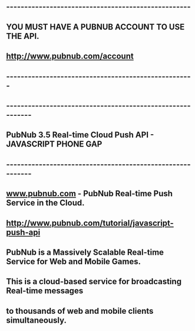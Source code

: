 ## ---------------------------------------------------
##
## YOU MUST HAVE A PUBNUB ACCOUNT TO USE THE API.
## http://www.pubnub.com/account
##
##
## ----------------------------------------------------

## ----------------------------------------------------------
## PubNub 3.5 Real-time Cloud Push API - JAVASCRIPT PHONE GAP
## ----------------------------------------------------------
##
## www.pubnub.com - PubNub Real-time Push Service in the Cloud. 
## http://www.pubnub.com/tutorial/javascript-push-api
##
## PubNub is a Massively Scalable Real-time Service for Web and Mobile Games.
## This is a cloud-based service for broadcasting Real-time messages
## to thousands of web and mobile clients simultaneously.

<!-- ============================= -->
<!-- INCLUDE SCRIPT PREFERED STYLE -->
<!-- ============================= -->
<script src=pubnub.min.js></script>
<script>(function(){
    // ----------------------------------
    // PUBNUB
    // ----------------------------------
    var pubnub = PUBNUB({
        publish_key   : 'demo',
        subscribe_key : 'demo',
        ssl           : false,
        origin        : 'pubsub.pubnub.com'
    });

    // ----------------------------------
    // LISTEN FOR MESSAGES
    // ----------------------------------
    pubnub.subscribe({
        channel  : 'test',
        callback : function(message) {
            console.log(JSON.stringify(message));
        },
        error : function() {
            // The internet is gone.
            console.log("Connection Lost");
        }
    });

    // ----------------------------------
    // SEND MESSAGE
    // ----------------------------------
    setInterval( function() {
        pubnub.publish({
            channel  : 'test',
            message  : { example : "Hello World!" },
            callback : function(info) {
                if (info[0])
                    console.log("Successfully Sent Message!");
                else
                    // The internet is gone.
                    console.log("Failed! -> " + info[1]);
            }
        });
    }, 1000 );
})();</script>

<!-- ============================= -->
<!-- SIMPLE EXAMPLE USE PUBNUB API -->
<!-- ============================= -->
<script>
    // ----------------------------------
    // PUBNUB
    // ----------------------------------
    var pubnub = PUBNUB({
        publish_key   : 'demo',
        subscribe_key : 'demo',
        ssl           : false,
        origin        : 'pubsub.pubnub.com'
    });


    // -------------------
    // LISTEN FOR MESSAGES
    // -------------------
    pubnub.subscribe({
        channel  : "hello_world",
        callback : function(message) { alert(message) }
    })

    // ------------
    // SEND MESSAGE
    // ------------
    pubnub.publish({
        channel : "hello_world",
        message : "Hi."
    })

</script>
